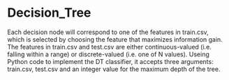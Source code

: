 # Decision_Tree
Each decision node will correspond to one of the features in train.csv, which is selected by choosing the feature that maximizes information gain. The features in train.csv and test.csv are either continuous-valued (i.e. falling within a range) or discrete-valued (i.e. one of N values).
Useing Python code to implement the DT classifier, it accepts three arguments: train.csv, test.csv and an integer value for the maximum depth of the tree.
